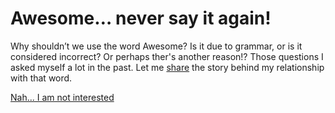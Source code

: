 # Awesome… never say it again!

Why shouldn’t we use the word Awesome? Is it due to grammar, or is it considered incorrect? Or perhaps ther's another reason!? Those questions I asked myself a lot in the past. Let me [share](https://github.com/BenjaminHaverla/The-beginning.git) the story behind my relationship with that word. 

[Nah... I am not interested](https://github.com/BenjaminHaverla/English-essay-workflow.git)
